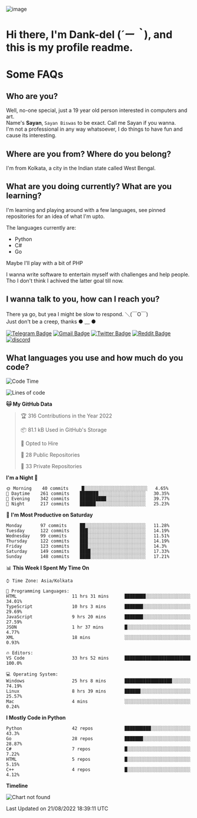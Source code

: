 ![image](https://user-images.githubusercontent.com/63096193/125182844-29f20800-e22f-11eb-8dc9-b0f2d29647bb.png)

# **Hi there, I'm Dank-del (*´ー｀*), and this is my profile readme.**
<!--  [![Profile views](https://gpvc.arturio.dev/dank-del)](https://github.com/dank-del) -->
# Some FAQs

## **Who are you?**

Well, no-one special, just a 19 year old person interested in computers and art. \
Name's **Sayan**, `Sayan Biswas` to be exact. Call me Sayan if you wanna. \
I'm not a professional in any way whatsoever, I do things to have fun and cause its interesting.

## **Where are you from? Where do you belong?**

I'm from Kolkata, a city in the Indian state called West Bengal.

## **What are you doing currently? What are you learning?**

I'm learning and playing around with a few languages, see pinned repositories for an idea of what I'm upto.

The languages currently are:

- Python
- C#
- Go

Maybe I'll play with a bit of PHP

I wanna write software to entertain myself with challenges and help people. \
Tho I don't think I achived the latter goal till now.

<!--## **Eww, I see a weeb profile.**

Can't help it, it's the best way to hide my face on this account
> Why do people hate weebs .-.

## **Cool, what more interests you?**

My interests are quite, weird. They're scattered all over the place. \
I've been fascinated by music and have studied it since the age of 6, I've performed on stage and on air but yeah now I've been away from that. I specialize in key instruments. \
Another thing that interests me is Media Production, aka, working with audio, video and broadcasting media.

> I just like art in general. also feeds the reason of me being obsessed with Japanese drawings (⋟ ﹏ ⋞)-->

## **I wanna talk to you, how can I reach you?**

There ya go, but yea I might be slow to respond. ＼(￣O￣) \
Just don't be a creep, thanks ● ﹏ ●

[![Telegram Badge](https://img.shields.io/badge/-dank_as_fuck-1ca0f1?style=flat-square&logo=telegram&logoColor=white&link=https://t.me/dank_as_fuck)](https://t.me/dank_as_fuck)
[![Gmail Badge](https://img.shields.io/badge/-chizuru@kanojo.tk-c14438?style=flat-square&logo=Gmail&logoColor=white&link=mailto:chizuru@kanojo.tk)](mailto:chizuru@kanojo.tk)
[![Twitter Badge](https://img.shields.io/twitter/follow/TheDankDel?style=social)](https://twitter.com/TheDankDel)
[![Reddit Badge](https://img.shields.io/reddit/user-karma/combined/dank_as_fuck_?style=social)](https://www.reddit.com/user/dank_as_fuck_/)
[![discord](https://discord-md-badge.vercel.app/api/shield/506536929152466945?style=social)](https://discordapp.com/users/506536929152466945)

## **What languages you use and how much do you code?**

<!--START_SECTION:waka-->
![Code Time](http://img.shields.io/badge/Code%20Time-710%20hrs%2020%20mins-blue)

![Lines of code](https://img.shields.io/badge/From%20Hello%20World%20I%27ve%20Written-842%20Thousand%20lines%20of%20code-blue)

**🐱 My GitHub Data** 

> 🏆 316 Contributions in the Year 2022
 > 
> 📦 81.1 kB Used in GitHub's Storage 
 > 
> 💼 Opted to Hire
 > 
> 📜 28 Public Repositories 
 > 
> 🔑 33 Private Repositories  
 > 
**I'm a Night 🦉** 

```text
🌞 Morning    40 commits     █░░░░░░░░░░░░░░░░░░░░░░░░   4.65% 
🌆 Daytime    261 commits    ███████░░░░░░░░░░░░░░░░░░   30.35% 
🌃 Evening    342 commits    ██████████░░░░░░░░░░░░░░░   39.77% 
🌙 Night      217 commits    ██████░░░░░░░░░░░░░░░░░░░   25.23%

```
📅 **I'm Most Productive on Saturday** 

```text
Monday       97 commits     ██░░░░░░░░░░░░░░░░░░░░░░░   11.28% 
Tuesday      122 commits    ███░░░░░░░░░░░░░░░░░░░░░░   14.19% 
Wednesday    99 commits     ███░░░░░░░░░░░░░░░░░░░░░░   11.51% 
Thursday     122 commits    ███░░░░░░░░░░░░░░░░░░░░░░   14.19% 
Friday       123 commits    ███░░░░░░░░░░░░░░░░░░░░░░   14.3% 
Saturday     149 commits    ████░░░░░░░░░░░░░░░░░░░░░   17.33% 
Sunday       148 commits    ████░░░░░░░░░░░░░░░░░░░░░   17.21%

```


📊 **This Week I Spent My Time On** 

```text
⌚︎ Time Zone: Asia/Kolkata

💬 Programming Languages: 
HTML                     11 hrs 31 mins      ████████░░░░░░░░░░░░░░░░░   34.01% 
TypeScript               10 hrs 3 mins       ███████░░░░░░░░░░░░░░░░░░   29.69% 
JavaScript               9 hrs 20 mins       ███████░░░░░░░░░░░░░░░░░░   27.59% 
JSON                     1 hr 37 mins        █░░░░░░░░░░░░░░░░░░░░░░░░   4.77% 
XML                      18 mins             ░░░░░░░░░░░░░░░░░░░░░░░░░   0.93%

🔥 Editors: 
VS Code                  33 hrs 52 mins      █████████████████████████   100.0%

💻 Operating System: 
Windows                  25 hrs 8 mins       ██████████████████░░░░░░░   74.19% 
Linux                    8 hrs 39 mins       ██████░░░░░░░░░░░░░░░░░░░   25.57% 
Mac                      4 mins              ░░░░░░░░░░░░░░░░░░░░░░░░░   0.24%

```

**I Mostly Code in Python** 

```text
Python                   42 repos            ██████████░░░░░░░░░░░░░░░   43.3% 
Go                       28 repos            ███████░░░░░░░░░░░░░░░░░░   28.87% 
C#                       7 repos             █░░░░░░░░░░░░░░░░░░░░░░░░   7.22% 
HTML                     5 repos             █░░░░░░░░░░░░░░░░░░░░░░░░   5.15% 
C++                      4 repos             █░░░░░░░░░░░░░░░░░░░░░░░░   4.12%

```


**Timeline**

![Chart not found](https://raw.githubusercontent.com/Dank-del/Dank-del/main/charts/bar_graph.png) 


 Last Updated on 21/08/2022 18:39:11 UTC
<!--END_SECTION:waka-->

<!--## **Can I stalk your spotify?**

Um sure.

![OwO Spotify](https://spotify-recently-played-readme.vercel.app/api?user=31fdrsslnr7nvq4ytqwtw7c4rxfm&count=5)-->
